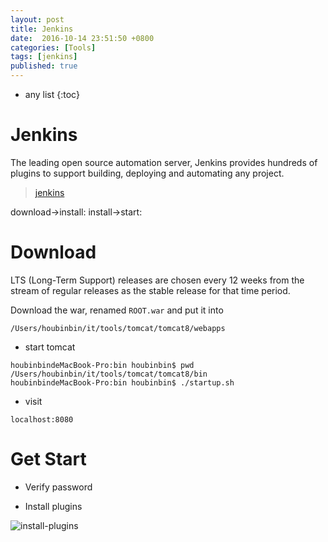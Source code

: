 ```yaml
---
layout: post
title: Jenkins
date:  2016-10-14 23:51:50 +0800
categories: [Tools]
tags: [jenkins]
published: true
---
```


* any list
{:toc}

# Jenkins

The leading open source automation server, Jenkins provides hundreds of plugins to support building, 
deploying and automating any project.

> [jenkins](https://jenkins.io/index.html)

<UML>
    download->install:
    install->start:
</UML>

# Download

LTS (Long-Term Support) releases are chosen every 12 weeks from the stream of regular releases as the stable release for that time period.

Download the war, renamed ```ROOT.war``` and put it into

```
/Users/houbinbin/it/tools/tomcat/tomcat8/webapps
```

- start tomcat

```
houbinbindeMacBook-Pro:bin houbinbin$ pwd
/Users/houbinbin/it/tools/tomcat/tomcat8/bin
houbinbindeMacBook-Pro:bin houbinbin$ ./startup.sh
```

- visit

```
localhost:8080
```

# Get Start

- Verify password

- Install plugins

![install-plugins]({{site.url}}/static/app/img/jenkins/2016-10-15-jenkins.png)

